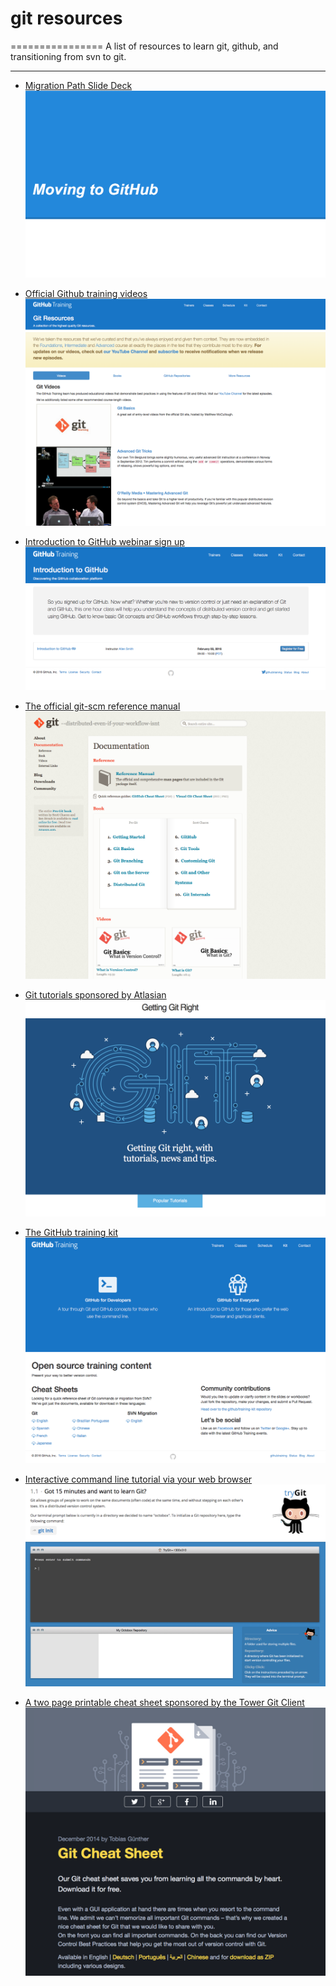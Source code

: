 # git resources
================
A list of resources to learn git, github, and transitioning from svn to git.


--------------------------------------------------------------------------------------------------------------------------------------
- [Migration Path Slide Deck ](https://docs.google.com/presentation/d/1HPNp9ArYegCdbhs6kevKcbQ8gHCm8uG6j3vcMtwwerw/edit#slide=id.p) ![Alt text](./assets/slide-deck.png) 

- [Official Github training videos](https://training.github.com/resources/videos/) ![Alt text](./assets/videos.png) 

- [Introduction to GitHub webinar sign up](https://training.github.com/classes/introduction/) ![Alt text](./assets/class.png) 

- [The official git-scm reference manual](https://git-scm.com/doc) ![Alt text](./assets/git-scm.png) 

- [Git tutorials sponsored by Atlasian](https://www.atlassian.com/git/) ![Alt text](./assets/atlassian.png) 

- [The GitHub training kit](https://training.github.com/kit/) ![Alt text](./assets/training.png) 
    
- [Interactive command line tutorial via your web browser](https://try.github.io/levels/1/challenges/1) ![Alt text](./assets/trygit.png) 

- [A two page printable cheat sheet sponsored by the Tower Git Client](http://www.git-tower.com/blog/git-cheat-sheet/) ![Alt text](./assets/tower.png) 
